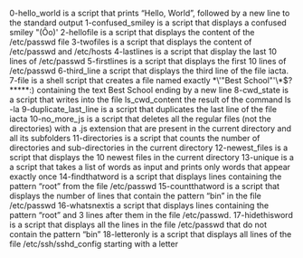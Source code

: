 0-hello_world is a script that prints “Hello, World”, followed by a new line to the standard output
1-confused_smiley is a script that displays a confused smiley "(Ôo)'
2-hellofile is a script that displays the content of the /etc/passwd file
3-twofiles is a script that displays the content of /etc/passwd and /etc/hosts
4-lastlines is a script that display the last 10 lines of /etc/passwd
5-firstlines is a script that displays the first 10 lines of /etc/passwd
6-third_line  a script that displays the third line of the file iacta.
7-file is a shell script that creates a file named exactly \*\\'"Best School"\'\\*$\?\*\*\*\*\*:) containing the text Best School ending by a new line
8-cwd_state is a script that writes into the file ls_cwd_content the result of the command ls -la
9-duplicate_last_line is a script that duplicates the last line of the file iacta
10-no_more_js is a script that deletes all the regular files (not the directories) with a .js extension that are present in the current directory and all its subfolders
11-directories is a script that counts the number of directories and sub-directories in the current directory
12-newest_files is a script that displays the 10 newest files in the current directory
13-unique is a a script that takes a list of words as input and prints only words that appear exactly once
14-findthatword is a script that displays lines containing the pattern “root” from the file /etc/passwd
15-countthatword is a script that displays the number of lines that contain the pattern “bin” in the file /etc/passwd
16-whatsnextis a script that displays lines containing the pattern “root” and 3 lines after them in the file /etc/passwd.
17-hidethisword is a script that displays all the lines in the file /etc/passwd that do not contain the pattern “bin”
18-letteronly is a script that displays all lines of the file /etc/ssh/sshd_config starting with a letter
